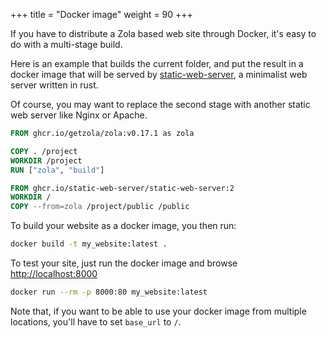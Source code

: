 +++
title = "Docker image"
weight = 90
+++

If you have to distribute a Zola based web site through Docker, it's easy to do with a multi-stage build.

Here is an example that builds the current folder, and put the result in a docker image that will be served by
[static-web-server](https://static-web-server.net/), a minimalist web server written in rust.

Of course, you may want to replace the second stage with another static web server like Nginx or Apache.

```Dockerfile
FROM ghcr.io/getzola/zola:v0.17.1 as zola

COPY . /project
WORKDIR /project
RUN ["zola", "build"]

FROM ghcr.io/static-web-server/static-web-server:2
WORKDIR /
COPY --from=zola /project/public /public
```

To build your website as a docker image, you then run:
```bash
docker build -t my_website:latest .
```

To test your site, just run the docker image and browse [http://localhost:8000](http://localhost:8000)

```bash
docker run --rm -p 8000:80 my_website:latest
```

Note that, if you want to be able to use your docker image from multiple locations, you'll have to set `base_url` to `/`.
